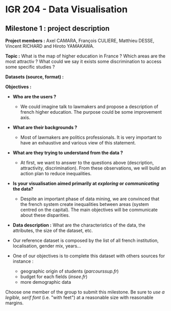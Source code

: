 # **IGR 204 - Data Visualisation** 

## **Milestone 1 : project description**



**Project members :** Axel CAMARA, François CULIERE, Matthieu DESSE, Vincent RICHARD and Hiroto YAMAKAWA.

**Topic :** What is the map of higher education in France ? Which areas are the most attractiv ?  What could we say it exists some discrimination to access some specific studies ?

**Datasets (source, format) :** 

**Objectives :**

- **Who are the users ?** 
  - We could imagine talk to lawmakers and propose a description of french higher education. The purpose could be some improvement axis.
- **What are their backgrounds ?**
  - Most of lawmakers are politics professionals. It is very important to have an exhaustive and various view of this statement. 
- **What are they trying to understand from the data ?**
  - At first, we want to answer to the questions above (description, attractivity, discrimination). From these observations, we will build an action plan to reduce inequalities.
- **Is your visualisation aimed primarily at *exploring* or *communicating* the data?**
  - Despite an important phase of data mining, we are convinced that the french system create inequalities between areas (system centred on the capital). The main objectives will be communicate about these disparities.


- **Data description :** What are the characteristics of the data, the attributes, the size of the dataset, etc.

- Our reference dataset is composed by the list of all french institution, localisation, gender mix, years...
- One of our objectives is to complete this dataset with others sources for instance :
  - geographic origin of students (*parcourssup.fr*)
  - budget for each fields (*insee.fr*)
  - more demographic data

Choose one member of the group to submit this milestone. Be sure to *use a legible, serif font* (i.e. "with feet") at a reasonable size with reasonable margins.